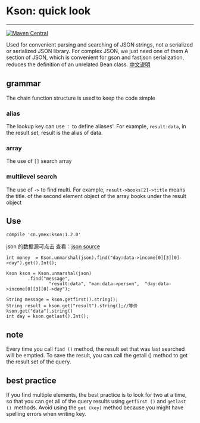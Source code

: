 # Kson: quick look 
--------------------------

[ ![Maven Central](https://api.bintray.com/packages/ymex/maven/kson/images/download.svg) ](https://bintray.com/ymex/maven/kson/_latestVersion)

Used for convenient parsing and searching of JSON strings, not a serialized or serialized JSON library. For complex JSON, we just need one of them
A section of JSON, which is convenient for gson and fastjson serialization, reduces the definition of an unrelated Bean class.
[中文说明](https://github.com/ymex/kson/blob/master/README-zh.md)
## grammar

The chain function structure is used to keep the code simple

### alias

The lookup key can use `：` to define aliases'. For example, `result:data`, in the result set, result is the alias of data.

### array

The use of `[]` search array

### multilevel search

The use of `->` to find multi.
For example, `result->books[2]->title` means the title. of the second element object of the array books under the result object

## Use
```
compile 'cn.ymex:kson:1.2.0'
```
json 的数据源可点击 查看：[json source ](https://github.com/ymex/kson/blob/master/app/src/main/assets/complex.json)

```
int money  = Kson.unmarshal(json).find("day:data->income[0][3][0]->day").get().Int();

Kson kson = Kson.unmarshal(json)
        .find("message", 
                "result:data", "man:data->person",  "day:data->income[0][3][0]->day");

String message = kson.getfirst().string();
String result = kson.get("result").string();//等价 kson.get("data").string()
int day = kson.getlast().Int();
```

## note
Every time you call `find ()` method, the result set that was last searched will be emptied. To save the result, you can call the getall () method to get the result set of the query.

## best practice

If you find multiple elements, the best practice is to look for two at a time, so that you can get all of the query results using `getfirst ()` and `getlast () `methods.
Avoid using the `get (key)` method because you might have spelling errors when writing key.
